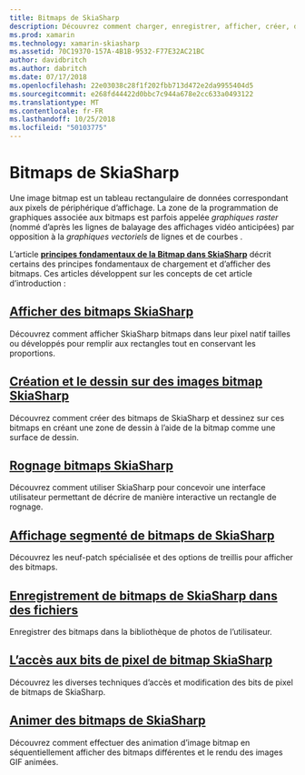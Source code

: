 ```yaml
---
title: Bitmaps de SkiaSharp
description: Découvrez comment charger, enregistrer, afficher, créer, dessiner sur, animer et accéder aux bits de bitmaps de SkiaSharp.
ms.prod: xamarin
ms.technology: xamarin-skiasharp
ms.assetid: 70C19370-157A-4B1B-9532-F77E32AC21BC
author: davidbritch
ms.author: dabritch
ms.date: 07/17/2018
ms.openlocfilehash: 22e03038c28f1f202fbb713d472e2da9955404d5
ms.sourcegitcommit: e268fd44422d0bbc7c944a678e2cc633a0493122
ms.translationtype: MT
ms.contentlocale: fr-FR
ms.lasthandoff: 10/25/2018
ms.locfileid: "50103775"
---
```

# <a name="skiasharp-bitmaps"></a>Bitmaps de SkiaSharp

Une image bitmap est un tableau rectangulaire de données correspondant aux pixels de périphérique d’affichage. La zone de la programmation de graphiques associée aux bitmaps est parfois appelée _graphiques raster_ (nommé d’après les lignes de balayage des affichages vidéo anticipées) par opposition à la _graphiques vectoriels_ de lignes et de courbes . 

L’article **[principes fondamentaux de la Bitmap dans SkiaSharp](../basics/bitmaps.md)** décrit certains des principes fondamentaux de chargement et d’afficher des bitmaps. Ces articles développent sur les concepts de cet article d’introduction :

## <a name="displaying-skiasharp-bitmapsdisplayingmd"></a>[Afficher des bitmaps SkiaSharp](displaying.md)

Découvrez comment afficher SkiaSharp bitmaps dans leur pixel natif tailles ou développés pour remplir aux rectangles tout en conservant les proportions.

## <a name="creating-and-drawing-on-skiasharp-bitmapsdrawingmd"></a>[Création et le dessin sur des images bitmap SkiaSharp](drawing.md)

Découvrez comment créer des bitmaps de SkiaSharp et dessinez sur ces bitmaps en créant une zone de dessin à l’aide de la bitmap comme une surface de dessin.

## <a name="cropping-skiasharp-bitmapscroppingmd"></a>[Rognage bitmaps SkiaSharp](cropping.md)

Découvrez comment utiliser SkiaSharp pour concevoir une interface utilisateur permettant de décrire de manière interactive un rectangle de rognage.

## <a name="segmented-display-of-skiasharp-bitmapssegmentedmd"></a>[Affichage segmenté de bitmaps de SkiaSharp](segmented.md)

Découvrez les neuf-patch spécialisée et des options de treillis pour afficher des bitmaps.

## <a name="saving-skiasharp-bitmaps-to-filessavingmd"></a>[Enregistrement de bitmaps de SkiaSharp dans des fichiers](saving.md)

Enregistrer des bitmaps dans la bibliothèque de photos de l’utilisateur.

## <a name="accessing-skiasharp-bitmap-pixel-bitspixel-bitsmd"></a>[L’accès aux bits de pixel de bitmap SkiaSharp](pixel-bits.md)

Découvrez les diverses techniques d’accès et modification des bits de pixel de bitmaps de SkiaSharp.

## <a name="animating-skiasharp-bitmapsanimatingmd"></a>[Animer des bitmaps de SkiaSharp](animating.md)

Découvrez comment effectuer des animation d’image bitmap en séquentiellement afficher des bitmaps différentes et le rendu des images GIF animées.
